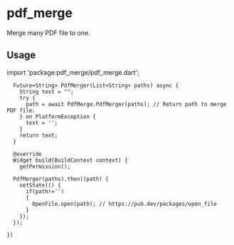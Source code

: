 # pdf_merge

Merge many PDF file to one.

## Usage

import 'package:pdf_merge/pdf_merge.dart';

```
  Future<String> PdfMerger(List<String> paths) async {
    String text = "";
    try {
      path = await PdfMerge.PdfMerger(paths); // Return path to merge PDF file.
    } on PlatformException {
      text = '';
    }
    return text;
  }
```
```
  @override
  Widget build(BuildContext context) {
    getPermission();

  PdfMerger(paths).then((path) {
    setState(() {
      if(path!='')
      {
        OpenFile.open(path); // https://pub.dev/packages/open_file
      }
    });
  });

})
```